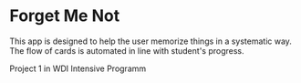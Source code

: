 Forget Me Not
=============

 This app is designed to help the user memorize things in a systematic way. The flow of cards is automated in line with student's progress.

Project 1 in WDI Intensive Programm

